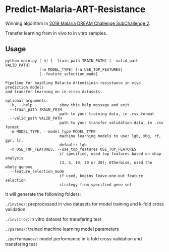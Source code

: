 # Predict-Malaria-ART-Resistance

Winning algorithm in [2019 Malaria DREAM Challenge SubChallenge 2](https://www.synapse.org/#!Synapse:syn16924919/wiki/583955).

Transfer learning from in vivo to in vitro samples.

## Usage

```
python main.py [-h] [--train_path TRAIN_PATH] [--valid_path VALID_PATH]
               [-m MODEL_TYPE] [-n USE_TOP_FEATURES]
               [--feature_selection_mode]

Pipeline for buidling Malaria Artemisinin resistance in vivo prediction models
and transfer learning on in vitro datasets.

optional arguments:
  -h, --help            show this help message and exit
  --train_path TRAIN_PATH
                        path to your training data, in .csv format
  --valid_path VALID_PATH
                        path to your transfer validation data, in .csv format
  -m MODEL_TYPE, --model_type MODEL_TYPE
                        machine learning models to use: lgb, xbg, rf, gpr, lr.
                        default: lgb
  -n USE_TOP_FEATURES, --use_top_features USE_TOP_FEATURES
                        if specified, used top features based on shap analysis
                        (3, 5, 10, 20 or 30); Otherwise, used the whole genome
  --feature_selection_mode
                        if used, begins leave-one-out feature selection
                        strategy from specified gene set

```

It will generate the following folders:

`./invivo/`: preprocessed in vivo datasets  for model training and k-fold cross validation

`./invitro/`: in vitro dataset for transfering test

`./params/`: trained machine learning model parameters

`./performance/`: model performance in k-fold cross validation and transfering test

